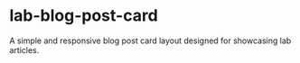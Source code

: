 # lab-blog-post-card
A simple and responsive blog post card layout designed for showcasing lab articles.
